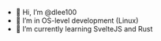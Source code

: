 - 👋 Hi, I’m @dlee100
- 👀 I’m in OS-level development (Linux)
- 🌱 I’m currently learning SvelteJS and Rust

<!---
dlee100/dlee100 is a ✨ special ✨ repository because its `README.md` (this file) appears on your GitHub profile.
You can click the Preview link to take a look at your changes.
--->
